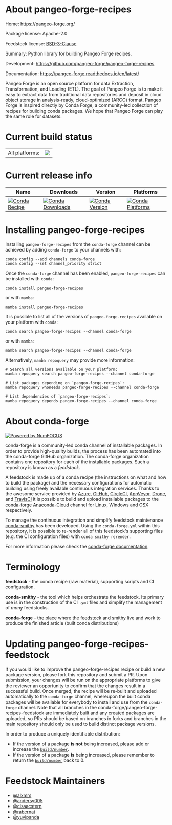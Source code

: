About pangeo-forge-recipes
==========================

Home: https://pangeo-forge.org/

Package license: Apache-2.0

Feedstock license: [BSD-3-Clause](https://github.com/conda-forge/pangeo-forge-recipes-feedstock/blob/main/LICENSE.txt)

Summary: Python library for building Pangeo Forge recipes.

Development: https://github.com/pangeo-forge/pangeo-forge-recipes

Documentation: https://pangeo-forge.readthedocs.io/en/latest/

Pangeo Forge is an open source platform for data Extraction, Transformation,
and Loading (ETL). The goal of Pangeo Forge is to make it easy to extract data
from traditional data repositories and deposit in cloud object storage in
analysis-ready, cloud-optimized (ARCO) format. Pangeo Forge is inspired directly
by Conda Forge, a community-led collection of recipes for building conda packages.
We hope that Pangeo Forge can play the same role for datasets.


Current build status
====================


<table><tr><td>All platforms:</td>
    <td>
      <a href="https://dev.azure.com/conda-forge/feedstock-builds/_build/latest?definitionId=15546&branchName=main">
        <img src="https://dev.azure.com/conda-forge/feedstock-builds/_apis/build/status/pangeo-forge-recipes-feedstock?branchName=main">
      </a>
    </td>
  </tr>
</table>

Current release info
====================

| Name | Downloads | Version | Platforms |
| --- | --- | --- | --- |
| [![Conda Recipe](https://img.shields.io/badge/recipe-pangeo--forge--recipes-green.svg)](https://anaconda.org/conda-forge/pangeo-forge-recipes) | [![Conda Downloads](https://img.shields.io/conda/dn/conda-forge/pangeo-forge-recipes.svg)](https://anaconda.org/conda-forge/pangeo-forge-recipes) | [![Conda Version](https://img.shields.io/conda/vn/conda-forge/pangeo-forge-recipes.svg)](https://anaconda.org/conda-forge/pangeo-forge-recipes) | [![Conda Platforms](https://img.shields.io/conda/pn/conda-forge/pangeo-forge-recipes.svg)](https://anaconda.org/conda-forge/pangeo-forge-recipes) |

Installing pangeo-forge-recipes
===============================

Installing `pangeo-forge-recipes` from the `conda-forge` channel can be achieved by adding `conda-forge` to your channels with:

```
conda config --add channels conda-forge
conda config --set channel_priority strict
```

Once the `conda-forge` channel has been enabled, `pangeo-forge-recipes` can be installed with `conda`:

```
conda install pangeo-forge-recipes
```

or with `mamba`:

```
mamba install pangeo-forge-recipes
```

It is possible to list all of the versions of `pangeo-forge-recipes` available on your platform with `conda`:

```
conda search pangeo-forge-recipes --channel conda-forge
```

or with `mamba`:

```
mamba search pangeo-forge-recipes --channel conda-forge
```

Alternatively, `mamba repoquery` may provide more information:

```
# Search all versions available on your platform:
mamba repoquery search pangeo-forge-recipes --channel conda-forge

# List packages depending on `pangeo-forge-recipes`:
mamba repoquery whoneeds pangeo-forge-recipes --channel conda-forge

# List dependencies of `pangeo-forge-recipes`:
mamba repoquery depends pangeo-forge-recipes --channel conda-forge
```


About conda-forge
=================

[![Powered by
NumFOCUS](https://img.shields.io/badge/powered%20by-NumFOCUS-orange.svg?style=flat&colorA=E1523D&colorB=007D8A)](https://numfocus.org)

conda-forge is a community-led conda channel of installable packages.
In order to provide high-quality builds, the process has been automated into the
conda-forge GitHub organization. The conda-forge organization contains one repository
for each of the installable packages. Such a repository is known as a *feedstock*.

A feedstock is made up of a conda recipe (the instructions on what and how to build
the package) and the necessary configurations for automatic building using freely
available continuous integration services. Thanks to the awesome service provided by
[Azure](https://azure.microsoft.com/en-us/services/devops/), [GitHub](https://github.com/),
[CircleCI](https://circleci.com/), [AppVeyor](https://www.appveyor.com/),
[Drone](https://cloud.drone.io/welcome), and [TravisCI](https://travis-ci.com/)
it is possible to build and upload installable packages to the
[conda-forge](https://anaconda.org/conda-forge) [Anaconda-Cloud](https://anaconda.org/)
channel for Linux, Windows and OSX respectively.

To manage the continuous integration and simplify feedstock maintenance
[conda-smithy](https://github.com/conda-forge/conda-smithy) has been developed.
Using the ``conda-forge.yml`` within this repository, it is possible to re-render all of
this feedstock's supporting files (e.g. the CI configuration files) with ``conda smithy rerender``.

For more information please check the [conda-forge documentation](https://conda-forge.org/docs/).

Terminology
===========

**feedstock** - the conda recipe (raw material), supporting scripts and CI configuration.

**conda-smithy** - the tool which helps orchestrate the feedstock.
                   Its primary use is in the construction of the CI ``.yml`` files
                   and simplify the management of *many* feedstocks.

**conda-forge** - the place where the feedstock and smithy live and work to
                  produce the finished article (built conda distributions)


Updating pangeo-forge-recipes-feedstock
=======================================

If you would like to improve the pangeo-forge-recipes recipe or build a new
package version, please fork this repository and submit a PR. Upon submission,
your changes will be run on the appropriate platforms to give the reviewer an
opportunity to confirm that the changes result in a successful build. Once
merged, the recipe will be re-built and uploaded automatically to the
`conda-forge` channel, whereupon the built conda packages will be available for
everybody to install and use from the `conda-forge` channel.
Note that all branches in the conda-forge/pangeo-forge-recipes-feedstock are
immediately built and any created packages are uploaded, so PRs should be based
on branches in forks and branches in the main repository should only be used to
build distinct package versions.

In order to produce a uniquely identifiable distribution:
 * If the version of a package **is not** being increased, please add or increase
   the [``build/number``](https://docs.conda.io/projects/conda-build/en/latest/resources/define-metadata.html#build-number-and-string).
 * If the version of a package **is** being increased, please remember to return
   the [``build/number``](https://docs.conda.io/projects/conda-build/en/latest/resources/define-metadata.html#build-number-and-string)
   back to 0.

Feedstock Maintainers
=====================

* [@alxmrs](https://github.com/alxmrs/)
* [@andersy005](https://github.com/andersy005/)
* [@cisaacstern](https://github.com/cisaacstern/)
* [@rabernat](https://github.com/rabernat/)
* [@yuvipanda](https://github.com/yuvipanda/)

